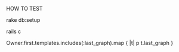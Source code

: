 HOW TO TEST

rake db:setup

rails c

Owner.first.templates.includes(:last_graph).map { |t| p t.last_graph }
